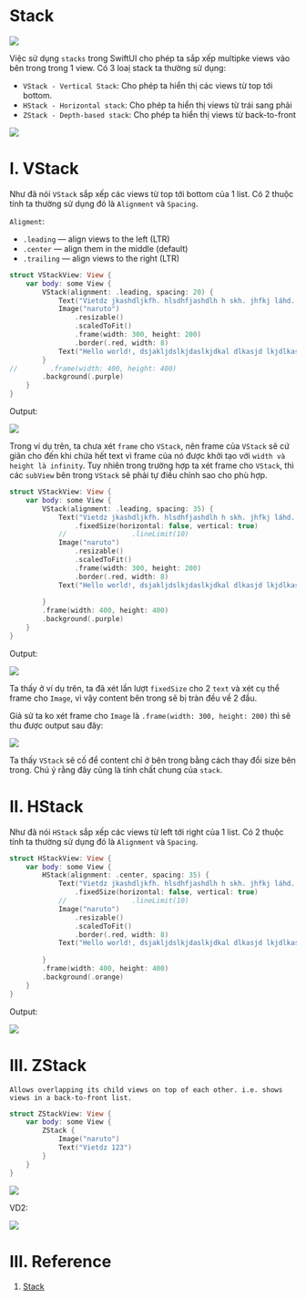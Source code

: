 # Stack

![](images/stack_overview.png)

Việc sử dụng `stacks` trong SwiftUI cho phép ta sắp xếp multipke views vào bên trong trong 1 view. Có 3 loaị stack ta thường sử dụng:

- `VStack - Vertical Stack`: Cho phép ta hiển thị các views từ top tới bottom.
- `HStack - Horizontal stack`: Cho phép ta hiển thị views từ trái sang phải
- `ZStack - Depth-based stack`: Cho phép ta hiển thị views từ back-to-front

![](images/stack.png)

# I. VStack

Như đã nói `VStack` sắp xếp các views từ top tới bottom của 1 list. Có 2 thuộc tính ta thường sử dụng đó là `Alignment` và `Spacing`.

`Aligment`:
- `.leading` — align views to the left (LTR)
- `.center` — align them in the middle (default)
- `.trailing` — align views to the right (LTR)

```swift
struct VStackView: View {
    var body: some View {
        VStack(alignment: .leading, spacing: 20) {
            Text("Vietdz jkashdljkfh. hlsdhfjashdlh h skh. jhfkj láhd. jksdh fkjsdhfk. hsdkjfhsdklj h hkjsldfhsakjd hksl hk hskdj fhksalh jkshd h kjh kjfdshjf hsjdh jksdhf jlkshd fl h kjsdhk j hskjh fkjsdh kj hkjsh fjkh kjsh kjsh kjshd fjkhsđfh álkhj khskj hfskjdhf kjsahflkj áhdkj hsjk fhkasjhf kjashf kjshdjk hsdkj hskj hj hsdkjh kkfjhsdh jk hjk hsjkdhf kjh kjh jkshd jksh")
            Image("naruto")
                .resizable()
                .scaledToFit()
                .frame(width: 300, height: 200)
                .border(.red, width: 8)
            Text("Hello world!, dsjakljdslkjdaslkjdkal dlkasjd lkjdlkasjl j jlkadjl kjlk. jdaslkj lkasjd lkasj lk jlk j lkjd lk j. jkldjaslkjs hâhhahaahahaah 121 231. 213. 13. 1. 21. 21. 1111111 flksjdfsdkjfl. jfdslkj. jkldfj jfjf kdjflk jslkdj. jfsdlkjf lksj lkjs")
        }
//        .frame(width: 400, height: 400)
        .background(.purple)
    }
}
```

Output:

![](images/vstack_not_set_frame.png)

Trong ví dụ trên, ta chưa xét `frame` cho `VStack`, nên frame của `VStack` sẽ cứ giãn cho đến khi chứa hết text vì frame của nó được khởi tạo với `width và height là infinity`. Tuy nhiên trong trường hợp ta xét frame cho `VStack`, thì các `subView` bên trong `VStack` sẽ phải tự điều chỉnh sao cho phù hợp.

```swift
struct VStackView: View {
    var body: some View {
        VStack(alignment: .leading, spacing: 35) {
            Text("Vietdz jkashdljkfh. hlsdhfjashdlh h skh. jhfkj láhd. jksdh fkjsdhfk. hsdkjfhsdklj h hkjsldfhsakjd hksl hk hskdj fhksalh jkshd h kjh kjfdshjf hsjdh jksdhf jlkshd fl h kjsdhk j hskjh fkjsdh kj hkjsh fjkh kjsh kjsh kjshd fjkhsđfh álkhj khskj hfskjdhf kjsahflkj áhdkj hsjk fhkasjhf kjashf kjshdjk hsdkj hskj hj hsdkjh kkfjhsdh jk hjk hsjkdhf kjh kjh jkshd jksh end1")
                .fixedSize(horizontal: false, vertical: true)
            //                .lineLimit(10)
            Image("naruto")
                .resizable()
                .scaledToFit()
                .frame(width: 300, height: 200)
                .border(.red, width: 8)
            Text("Hello world!, dsjakljdslkjdaslkjdkal dlkasjd lkjdlkasjl j jlkadjl kjlk. jdaslkj lkasjd lkasj lk jlk j lkjd lk j. jkldjaslkjs hâhhahaahahaah 121 231. 213. 13. 1. 21. 21. 1111111 flksjdfsdkjfl. jfdslkj. jkldfj jfjf kdjflk jslkdj. jfsdlkjf lksj lkjs end2")                .fixedSize(horizontal: false, vertical: true)
            
        }
        .frame(width: 400, height: 400)
        .background(.purple)
    }
}
```

Output:

![](images/stack_tràn.png)

Ta thấy ở ví dụ trên, ta đã xét lần lượt `fixedSize` cho 2 `text` và xét cụ thể frame cho `Image`, vì vậy content bên trong sẽ bị tràn đều về 2 đầu.

Giả sử ta ko xét frame cho `Image` là `.frame(width: 300, height: 200)` thì sẽ thu được output sau đây:

![](images/vstack_not_set_frame_image.png)

Ta thấy `VStack` sẽ cố để content chỉ ở bên trong bằng cách thay đổi size bên trong. Chú ý rằng đây cũng là tính chất chung của `stack`.

# II. HStack

Như đã nói `HStack` sắp xếp các views từ left tới right của 1 list. Có 2 thuộc tính ta thường sử dụng đó là `Alignment` và `Spacing`.

```swift
struct HStackView: View {
    var body: some View {
        HStack(alignment: .center, spacing: 35) {
            Text("Vietdz jkashdljkfh. hlsdhfjashdlh h skh. jhfkj láhd. jksdh fkjsdhfk. hsdkjfhsdklj h hkjsldfhsakjd hksl hk hskdj fhksalh jkshd h kjh kjfdshjf hsjdh jksdhf jlkshd fl h kjsdhk j hskjh fkjsdh kj hkjsh fjkh kjsh kjsh kjshd fjkhsđfh álkhj khskj hfskjdhf kjsahflkj áhdkj hsjk fhkasjhf kjashf kjshdjk hsdkj hskj hj hsdkjh kkfjhsdh jk hjk hsjkdhf kjh kjh jkshd jksh end1")
                .fixedSize(horizontal: false, vertical: true)
            //                .lineLimit(10)
            Image("naruto")
                .resizable()
                .scaledToFit()
                .border(.red, width: 8)
            Text("Hello world!, dsjakljdslkjdaslkjdkal dlkasjd lkjdlkasjl j jlkadjl kjlk. jdaslkj lkasjd lkasj lk jlk j lkjd lk j. jkldjaslkjs hâhhahaahahaah 121 231. 213. 13. 1. 21. 21. 1111111 flksjdfsdkjfl. jfdslkj. jkldfj jfjf kdjflk jslkdj. jfsdlkjf lksj lkjs end2")                .fixedSize(horizontal: false, vertical: true)
            
        }
        .frame(width: 400, height: 400)
        .background(.orange)
    }
}
```

Output:

![](images/hstack_not_set_frame.png)

# III. ZStack

`Allows overlapping its child views on top of each other. i.e. shows views in a back-to-front list.`

```swift
struct ZStackView: View {
    var body: some View {
        ZStack {
            Image("naruto")
            Text("Vietdz 123")
        }
    }
}
```

![](images/zstack.png)

VD2:

![](images/hstack_baseline.png)

# III. Reference

1. [Stack](https://blog.devgenius.io/stacks-in-swiftui-de8951c3011b)